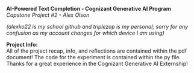 **AI-Powered Text Completion - Cognizant Generative AI Program** <br />
*Capstone Project #2 - Alex Olson* <br />

*(alexko22 is my school github and triplezop is my personal; sorry for any confusion as my account changes for which device I am using)* <br />

**Project Info:** <br />
All of the project recap, info, and reflections are contained within the pdf document! The code for the experiment is contained within the py file. Thanks for a great experience in the Cognizant Generative AI Externship!
